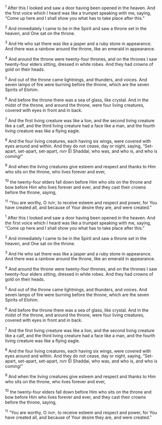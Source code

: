 <sup>1</sup> After this I looked and saw a door having been opened in the heaven. And the first voice which I heard was like a trumpet speaking with me, saying, “Come up here and I shall show you what has to take place after this.”

<sup>2</sup> And immediately I came to be in the Spirit and saw a throne set in the heaven, and One sat on the throne.

<sup>3</sup> And He who sat there was like a jasper and a ruby stone in appearance. And there was a rainbow around the throne, like an emerald in appearance.

<sup>4</sup> And around the throne were twenty-four thrones, and on the thrones I saw twenty-four elders sitting, dressed in white robes. And they had crowns of gold on their heads.

<sup>5</sup> And out of the throne came lightnings, and thunders, and voices. And seven lamps of fire were burning before the throne, which are the seven Spirits of Elohim.

<sup>6</sup> And before the throne there was a sea of glass, like crystal. And in the midst of the throne, and around the throne, were four living creatures, covered with eyes in front and in back.

<sup>7</sup> And the first living creature was like a lion, and the second living creature like a calf, and the third living creature had a face like a man, and the fourth living creature was like a flying eagle.

<sup>8</sup> And the four living creatures, each having six wings, were covered with eyes around and within. And they do not cease, day or night, saying, “Set-apart, set-apart, set-apart, יהוה Ĕl Shaddai, who was, and who is, and who is coming!”

<sup>9</sup> And when the living creatures give esteem and respect and thanks to Him who sits on the throne, who lives forever and ever,

<sup>10</sup> the twenty-four elders fall down before Him who sits on the throne and bow before Him who lives forever and ever, and they cast their crowns before the throne, saying,

<sup>11</sup> “You are worthy, O יהוה, to receive esteem and respect and power, for You have created all, and because of Your desire they are, and were created.”

<sup>1</sup> After this I looked and saw a door having been opened in the heaven. And the first voice which I heard was like a trumpet speaking with me, saying, “Come up here and I shall show you what has to take place after this.”

<sup>2</sup> And immediately I came to be in the Spirit and saw a throne set in the heaven, and One sat on the throne.

<sup>3</sup> And He who sat there was like a jasper and a ruby stone in appearance. And there was a rainbow around the throne, like an emerald in appearance.

<sup>4</sup> And around the throne were twenty-four thrones, and on the thrones I saw twenty-four elders sitting, dressed in white robes. And they had crowns of gold on their heads.

<sup>5</sup> And out of the throne came lightnings, and thunders, and voices. And seven lamps of fire were burning before the throne, which are the seven Spirits of Elohim.

<sup>6</sup> And before the throne there was a sea of glass, like crystal. And in the midst of the throne, and around the throne, were four living creatures, covered with eyes in front and in back.

<sup>7</sup> And the first living creature was like a lion, and the second living creature like a calf, and the third living creature had a face like a man, and the fourth living creature was like a flying eagle.

<sup>8</sup> And the four living creatures, each having six wings, were covered with eyes around and within. And they do not cease, day or night, saying, “Set-apart, set-apart, set-apart, יהוה Ĕl Shaddai, who was, and who is, and who is coming!”

<sup>9</sup> And when the living creatures give esteem and respect and thanks to Him who sits on the throne, who lives forever and ever,

<sup>10</sup> the twenty-four elders fall down before Him who sits on the throne and bow before Him who lives forever and ever, and they cast their crowns before the throne, saying,

<sup>11</sup> “You are worthy, O יהוה, to receive esteem and respect and power, for You have created all, and because of Your desire they are, and were created.”

